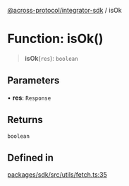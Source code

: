 [@across-protocol/integrator-sdk](../README.md) / isOk

# Function: isOk()

> **isOk**(`res`): `boolean`

## Parameters

• **res**: `Response`

## Returns

`boolean`

## Defined in

[packages/sdk/src/utils/fetch.ts:35](https://github.com/across-protocol/toolkit/blob/fa61c35c7597804e093096de254dbc326f096003/packages/sdk/src/utils/fetch.ts#L35)
